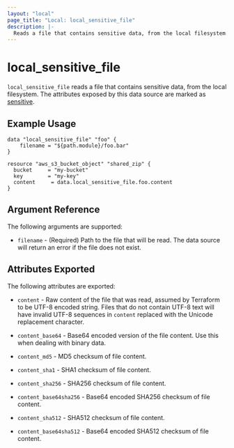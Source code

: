 ```yaml
---
layout: "local"
page_title: "Local: local_sensitive_file"
description: |-
  Reads a file that contains sensitive data, from the local filesystem.
---
```


# local_sensitive_file

`local_sensitive_file` reads a file that contains sensitive data, from the local filesystem.
The attributes exposed by this data source are marked as
[sensitive](https://learn.hashicorp.com/tutorials/terraform/sensitive-variables).

## Example Usage

```hcl
data "local_sensitive_file" "foo" {
    filename = "${path.module}/foo.bar"
}

resource "aws_s3_bucket_object" "shared_zip" {
  bucket     = "my-bucket"
  key        = "my-key"
  content     = data.local_sensitive_file.foo.content
}
```

## Argument Reference

The following arguments are supported:

* `filename` - (Required) Path to the file that will be read.
  The data source will return an error if the file does not exist.

## Attributes Exported

The following attributes are exported:

* `content` - Raw content of the file that was read, assumed by Terraform to be UTF-8 encoded string.
  Files that do not contain UTF-8 text will have invalid UTF-8 sequences in `content`
  replaced with the Unicode replacement character.

* `content_base64` - Base64 encoded version of the file content.
  Use this when dealing with binary data.

* `content_md5` - MD5 checksum of file content.

* `content_sha1` - SHA1 checksum of file content.

* `content_sha256` - SHA256 checksum of file content.

* `content_base64sha256` - Base64 encoded SHA256 checksum of file content.

* `content_sha512` - SHA512 checksum of file content.

* `content_base64sha512` - Base64 encoded SHA512 checksum of file content.
